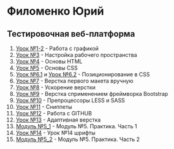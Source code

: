 # Филоменко Юрий
## Тестировочная веб-платформа

1. [Урок №1-2](/lesson_2/ "Урок №2 работа с графикой") - Работа с графикой  
2. [Урок №3](/lesson_3/ "Урок №3 настройка рабочего пространства") - Настройка рабочего пространства  
3. [Урок №4](https://castezar.github.io/lesson_4/index.html "Урок №4 основы HTML") - Основы HTML  
4. [Урок №5](https://castezar.github.io/lesson_5/index.html "Урок №5 основы CSS") - Основы CSS  
5. [Урок №6.1](https://castezar.github.io/lesson_6/index.html "Урок №6 позиционирование в CSS") и [Урок №6.2](https://castezar.github.io/lesson_6_1/index.html "Урок №6.2 позиционирование в CSS") - Позиционирование в CSS  
6. [Урок №7](https://castezar.github.io/lesson_7/index.html "Урок №7 верстка первого макета вручную") - Верстка первого макета вручную  
7. [Урок №8](https://castezar.github.io/lesson_8/index.html "Урок №8 ускорение верстки") - Ускорение верстки   
8. [Урок №9](https://castezar.github.io/lesson_9/index.html "Урок №9 верстка на Bootstrap") - Верстка сприменением фреймворка Bootstrap    
9. [Урок №10](/lesson_10/ "Урок №10 препроцессоры LESS и SASS ") - Препроцессоры LESS и SASS  
10. [Урок №11](/lesson_11/ "Урок №11 сниппеты") - Сниппеты  
11. [Урок №12](/lesson_12/ "Урок №12 работа с GITHUB") - Работа с GITHUB  
13. [Урок №13](https://castezar.github.io/lesson_13/index.html "Урок №13 Адаптивая верстка") - Адаптивная верстка  
14. [Модуль №5_1](https://castezar.github.io/modul_5_1/index.html "Модуль №5 Практика") - Модуль №5. Практика. Часть 1  
15. [Урок №14](https://castezar.github.io/lesson_14/index.html "Урок №14 шрифты") - Урок №14 шрифты
16. [Модуль №5_2](https://castezar.github.io/modul_5_2/index.html "Модуль №5 Практика. Часть 2.") - Модуль №5. Практика. Часть 2

